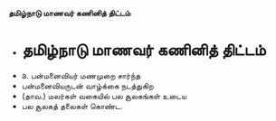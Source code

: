 **தமிழ்நாடு மாணவர் கணினித் திட்டம்**
- # தமிழ்நாடு மாணவர் கணினித் திட்டம்
- a. பன்மனைவியர் மணமுறை சார்ந்த
- பன்மனைவியருடன் வாழ்க்கை நடத்துகிற
- (தாவ.) மலர்கள் வகையில் பல சூலகங்கள் உடைய
- பல சூலகத் தலைகள் கொண்ட.

